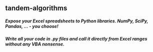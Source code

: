## tandem-algorithms

  ##### Expose your Excel spreadsheets to Python libraries. *NumPy, SciPy, Pandas, …* -  you choose!
  ##### Write all your code in .py files and call it directly from Excel ranges without any VBA nonsense. 
